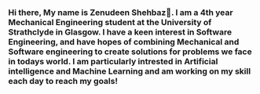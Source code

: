 ### Hi there, My name is Zenudeen Shehbaz👋. I am a 4th year Mechanical Engineering student at the University of Strathclyde in Glasgow. I have a keen interest in Software Engineering, and have hopes of combining Mechanical and Software engineering to create solutions for problems we face in todays world. I am particularly intrested in Artificial intelligence and Machine Learning and am working on my skill each day to reach my goals! 

<!--
**mohammedz00/mohammedz00** is a ✨ _special_ ✨ repository because its `README.md` (this file) appears on your GitHub profile.

Here are some ideas to get you started:

- 🔭 I’m currently working on ...
- 🌱 I’m currently learning ...
- 👯 I’m looking to collaborate on ...
- 🤔 I’m looking for help with ...
- 💬 Ask me about ...
- 📫 How to reach me: ...
- 😄 Pronouns: ...
- ⚡ Fun fact: ...
-->

